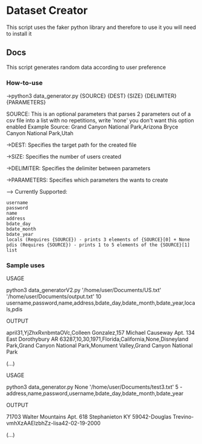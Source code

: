 # Dataset Creator

This script uses the faker python library and therefore to use it you will need to install it

## Docs
This script generates random data according to user preference
### How-to-use
->python3 data_generator.py {SOURCE} {DEST} {SIZE} {DELIMITER} {PARAMETERS}

SOURCE: This is an optional parameters that parses 2 parameters out of a csv file into a list with no repetitions, write 'none' you don't want this option enabled
   Example Source:
        Grand Canyon National Park,Arizona
        Bryce Canyon National Park,Utah
        
->DEST: Specifies the target path for the created file

->SIZE: Specifies the number of users created

->DELIMITER: Specifies the delimiter between parameters

->PARAMETERS: Specifies which parameters the wants to create

--> Currently Supported:

    username
    password
    name
    address
    bdate_day
    bdate_month
    bdate_year
    locals (Requires {SOURCE}) - prints 3 elements of {SOURCE}[0] + None
    pdis (Requires {SOURCE}) - prints 1 to 5 elements of the {SOURCE}[1] list

### Sample uses
USAGE

python3 data_generatorV2.py '/home/user/Documents/US.txt' '/home/user/Documents/output.txt' 10 username,password,name,address,bdate_day,bdate_month,bdate_year,locals,pdis

OUTPUT

april31,YjZhxRxnbmtaOVc,Colleen Gonzalez,157 Michael Causeway Apt. 134 East Dorothybury AR 63287,10,30,1971,Florida,California,None,Disneyland Park,Grand Canyon National Park,Monument Valley,Grand Canyon National Park

(...)

USAGE

python3 data_generator.py None '/home/user/Documents/test3.txt' 5 - address,name,password,username,bdate_day,bdate_month,bdate_year

OUTPUT

71703 Walter Mountains Apt. 618 Stephanieton KY 59042-Douglas Trevino-vmhXzAAElzbhZz-lisa42-02-19-2000

(...)
